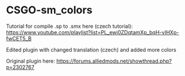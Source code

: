 # CSGO-sm_colors
Tutorial for compile .sp to .smx here (czech tutorial): https://www.youtube.com/playlist?list=PL_ewi0ZDqtamXp_bqH-vIHXp-fwCET5_B

Edited plugin with changed translation (czech) and added more colors

Original plugin here: https://forums.alliedmods.net/showthread.php?p=2302767
